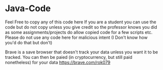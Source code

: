 # Java-Code

Feel Free to copy any of this code here
If you are a student you can use the code but do not copy unless you give credit so the professor knows you did as some assignments/projects do allow copied code for a few scripts etc.
Please do not use any code here for malicious intent (I Don't know how you'd do that but don't)

Brave is a save browser that doesn't track your data unless you want it to be tracked. You can then be paied (in cryptocurrency, but still paid nonetheless) for your data https://brave.com/rok079
